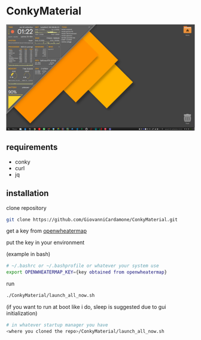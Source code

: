 # ConkyMaterial

![preview](./assets/example.png)

## requirements

- conky
- curl
- jq

## installation

clone repository

```bash
git clone https://github.com/GiovanniCardamone/ConkyMaterial.git
```

get a key from [openwheatermap](https://developer.accuweather.com/)

put the key in your environment

(example in bash)

```bash
# ~/.bashrc or ~/.bashprofile or whatever your system use
export OPENWHEATERMAP_KEY={key obtained from openwheatermap}
```

run

```bash
./ConkyMaterial/launch_all_now.sh
```

(if you want to run at boot like i do, sleep is suggested due to gui initialization)

```bash
# in whatever startup manager you have
<where you cloned the repo>/ConkyMaterial/launch_all_now.sh
```
